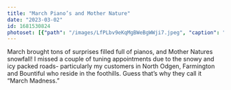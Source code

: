 ```yaml
---
title: "March Piano’s and Mother Nature"
date: "2023-03-02"
id: 1681530824
photoset: [{"path": "/images/LfPLbv9eKqMgBWeBgWWji7.jpeg", "caption": "My morning tuning appointment! Hello snow! ", "thumbnail": "True"}]
---
```

March brought tons of surprises filled full of pianos, and Mother Natures snowfall! I missed a couple of tuning appointments due to the snowy and icy packed roads- particularly my customers in North Odgen, Farmington and Bountiful who reside in the foothills. Guess that’s why they call it “March Madness.” 